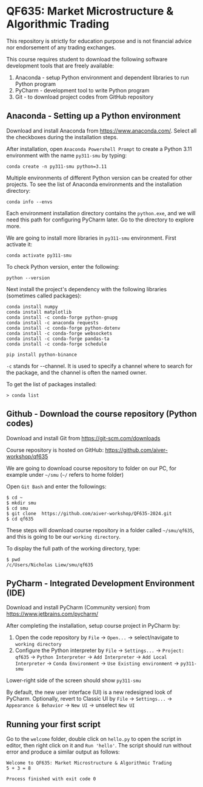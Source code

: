 # QF635: Market Microstructure & Algorithmic Trading
This repository is strictly for education purpose and is not financial advice nor endorsement of any trading exchanges.

This course requires student to download the following software development tools that are freely available:
  1. Anaconda - setup Python environment and dependent libraries to run Python program
  2. PyCharm - development tool to write Python program
  3. Git - to download project codes from GitHub repository

## Anaconda - Setting up a Python environment

Download and install Anaconda from https://www.anaconda.com/. Select all the checkboxes during the installation steps.

After installation, open `Anaconda Powershell Prompt` to create a Python 3.11 environment with the name `py311-smu` by typing:
```
conda create -n py311-smu python=3.11
```
Multiple environments of different Python version can be created for other projects. To see the list of Anaconda environments and the installation directory:

```
conda info --envs
```
Each environment installation directory contains the `python.exe`, and we will need this path for configuring PyCharm later. Go to the directory to explore more.

We are going to install more libraries in `py311-smu` environment. First activate it:

```
conda activate py311-smu
```
To check Python version, enter the following:
```
python --version
```

Next install the project's dependency with the following libraries (sometimes called packages):
```
conda install numpy
conda install matplotlib
conda install -c conda-forge python-gnupg
conda install -c anaconda requests
conda install -c conda-forge python-dotenv
conda install -c conda-forge websockets
conda install -c conda-forge pandas-ta
conda install -c conda-forge schedule

pip install python-binance

```
`-c` stands for --channel. It is used to specify a channel where to search for the package, and the channel is often the named owner.

To get the list of packages installed:
```
> conda list
```

## Github - Download the course repository (Python codes)
Download and install Git from https://git-scm.com/downloads

Course repository is hosted on GitHub: https://github.com/aiver-workshop/qf635

We are going to download course repository to folder on our PC, for example under `~/smu` (`~/` refers to home folder)

Open `Git Bash` and enter the followings:
```
$ cd ~
$ mkdir smu
$ cd smu
$ git clone  https://github.com/aiver-workshop/QF635-2024.git
$ cd qf635
```
These steps will download course repository in a folder called `~/smu/qf635`, and this is going to be our `working directory`.

To display the full path of the working directory, type:
```
$ pwd
/c/Users/Nicholas Liew/smu/qf635
```

## PyCharm - Integrated Development Environment (IDE)
Download and install PyCharm (Community version) from https://www.jetbrains.com/pycharm/

After completing the installation, setup course project in PyCharm by:
1. Open the code repository by `File` -> `Open...` -> select/navigate to `working directory`
2. Configure the Python interpreter by `File` -> `Settings...` -> `Project: qf635` -> `Python Interpreter` -> `Add Interpreter` -> `Add Local Interpreter` -> `Conda Environment` -> `Use Existing environment` -> `py311-smu`

Lower-right side of the screen should show `py311-smu`

By default, the new user interface (UI) is a new redesigned look of PyCharm. Optionally, revert to Classic UI by `File` -> `Settings...` -> `Appearance & Behavior` -> `New UI` -> unselect `New UI`

## Running your first script
Go to the `welcome` folder, double click on `hello.py` to open the script in editor, then right click on it and `Run 'hello'`. The script should run without error and produce a similar output as follows:
```
Welcome to QF635: Market Microstructure & Algorithmic Trading
5 + 3 = 8

Process finished with exit code 0

```